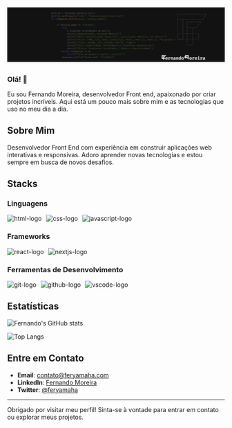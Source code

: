 # ![Banner](https://github.com/feryamaha/feryamaha/blob/main/1742515745180.jfif)

### Olá! 👋

Eu sou Fernando Moreira, desenvolvedor Front end, apaixonado por criar projetos incríveis. Aqui está um pouco mais sobre mim e as tecnologias que uso no meu dia a dia.

## Sobre Mim

Desenvolvedor Front End com experiência em construir aplicações web interativas e responsivas. Adoro aprender novas tecnologias e estou sempre em busca de novos desafios.

## Stacks

### Linguagens

<div style="display: flex; flex-direction: row; align-items: center;">
  <img src="https://img.shields.io/badge/HTML5-E34F26?style=for-the-badge&logo=html5&logoColor=white" alt="html-logo" style="margin-right: 10px;" />
  <img src="https://img.shields.io/badge/CSS3-1572B6?style=for-the-badge&logo=css3&logoColor=white" alt="css-logo" style="margin-right: 10px;" />
  <img src="https://img.shields.io/badge/JavaScript-323330?style=for-the-badge&logo=javascript&logoColor=F7DF1E" alt="javascript-logo" style="margin-right: 10px;" />
</div>

### Frameworks

<div style="display: flex; flex-direction: row; align-items: center;">
  <img src="https://img.shields.io/badge/React-20232A?style=for-the-badge&logo=react&logoColor=61DAFB" alt="react-logo" style="margin-right: 10px;" />
  <img src="https://img.shields.io/badge/Next.js-000000?style=for-the-badge&logo=nextdotjs&logoColor=white" alt="nextjs-logo" style="margin-right: 10px;" />
</div>

### Ferramentas de Desenvolvimento

<div style="display: flex; flex-direction: row; align-items: center;">
  <img src="https://img.shields.io/badge/Git-F05032?style=for-the-badge&logo=git&logoColor=white" alt="git-logo" style="margin-right: 10px;" />
  <img src="https://img.shields.io/badge/GitHub-100000?style=for-the-badge&logo=github&logoColor=white" alt="github-logo" style="margin-right: 10px;" />
  <img src="https://img.shields.io/badge/Visual_Studio_Code-0078d7?style=for-the-badge&logo=visual%20studio%20code&logoColor=white" alt="vscode-logo" style="margin-right: 10px;" />
</div>

## Estatísticas

![Fernando's GitHub stats](https://github-readme-stats.vercel.app/api?username=feryamaha&show_icons=true&theme=radical)

![Top Langs](https://github-readme-stats.vercel.app/api/top-langs/?username=feryamaha&layout=compact&theme=radical)

## Entre em Contato

- **Email**: [contato@feryamaha.com](mailto:contato@feryamaha.com)
- **LinkedIn**: [Fernando Moreira](https://www.linkedin.com/in/seuLinkedIn)
- **Twitter**: [@feryamaha](https://twitter.com/feryamaha)

---

Obrigado por visitar meu perfil! Sinta-se à vontade para entrar em contato ou explorar meus projetos.

